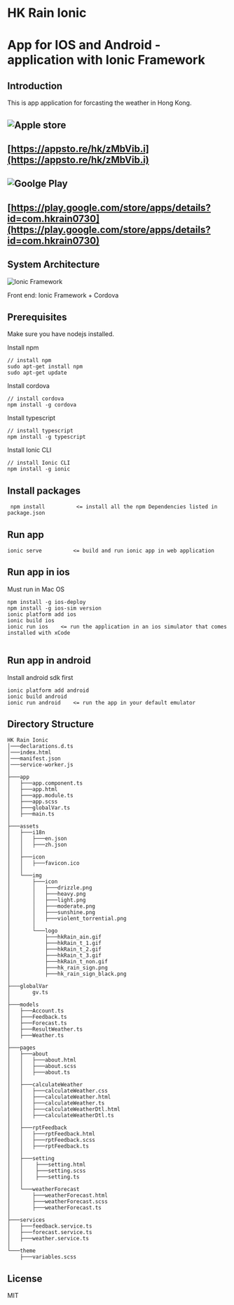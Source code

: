 # HK Rain Ionic
# App for IOS and Android - application with Ionic Framework

## Introduction

This is app application for forcasting the weather in Hong Kong.

## ![Apple store](https://www.zapopen.com/images/AppStore_Button.png)
## [https://appsto.re/hk/zMbVib.i](https://appsto.re/hk/zMbVib.i)

##   ![Goolge Play](https://play.google.com/intl/en_us/badges/images/badge_new.png)
## [https://play.google.com/store/apps/details?id=com.hkrain0730](https://play.google.com/store/apps/details?id=com.hkrain0730)


## System Architecture

![Ionic Framework](https://www.appfutura.com/blog/wp-content/uploads/2015/05/ionic.jpg)

Front end: Ionic Framework + Cordova


## Prerequisites

Make sure you have nodejs installed.

Install npm
```
// install npm
sudo apt-get install npm
sudo apt-get update
```

Install cordova
```
// install cordova
npm install -g cordova
```

Install typescript
```
// install typescript
npm install -g typescript
```

Install Ionic CLI
```
// install Ionic CLI
npm install -g ionic
```

## Install packages
```
 npm install          <= install all the npm Dependencies listed in package.json
```

## Run app
```
ionic serve          <= build and run ionic app in web application  
```

## Run app in ios
Must run in Mac OS
```
npm install -g ios-deploy
npm install -g ios-sim version
ionic platform add ios
ionic build ios
ionic run ios    <= run the application in an ios simulator that comes installed with xCode
  
```
## Run app in android 
Install android sdk first
```
ionic platform add android
ionic build android
ionic run android    <= run the app in your default emulator
```


## Directory Structure

```
HK Rain Ionic
│───declarations.d.ts
│───index.html
│───manifest.json
│───service-worker.js
│
├───app
│   ├───app.component.ts
│   ├───app.html
│   ├───app.module.ts
│   ├───app.scss
│   ├───globalVar.ts
│   ├───main.ts
│
├───assets
│   ├───i18n
│   │   ├───en.json
│   │   ├───zh.json
│   │
│   ├───icon
│   │   ├───favicon.ico
│   │
│   └───img
│       ├───icon
│       │   ├───drizzle.png
│       │   ├───heavy.png
│       │   ├───light.png
│       │   ├───moderate.png
│       │   ├───sunshine.png
│       │   ├───violent_torrential.png
│       │
│       └───logo
│           ├───hkRain_ain.gif
│           ├───hkRain_t_1.gif
│           ├───hkRain_t_2.gif
│           ├───hkRain_t_3.gif
│           ├───hkRain_t_non.gif
│           ├───hk_rain_sign.png
│           ├───hk_rain_sign_black.png
│
├───globalVar
│       gv.ts
│
├───models
│   ├───Account.ts
│   ├───Feedback.ts
│   ├───Forecast.ts
│   ├───ResultWeather.ts
│   ├───Weather.ts
│
├───pages
│   ├───about
│   │   ├───about.html
│   │   ├───about.scss
│   │   ├───about.ts
│   │
│   ├───calculateWeather
│   │   ├───calculateWeather.css
│   │   ├───calculateWeather.html
│   │   ├───calculateWeather.ts
│   │   ├───calculateWeatherDtl.html
│   │   ├───calculateWeatherDtl.ts
│   │
│   ├───rptFeedback
│   │   ├───rptFeedback.html
│   │   ├───rptFeedback.scss
│   │   ├───rptFeedback.ts
│   │
│   ├───setting
│   │    ├───setting.html
│   │    ├───setting.scss
│   │    ├───setting.ts
│   │
│   └───weatherForecast
│       ├───weatherForecast.html
│       ├───weatherForecast.scss
│       ├───weatherForecast.ts
│
├───services
│   ├───feedback.service.ts
│   ├───forecast.service.ts
│   ├───weather.service.ts
│
└───theme
    ├───variables.scss
```



## License

MIT
